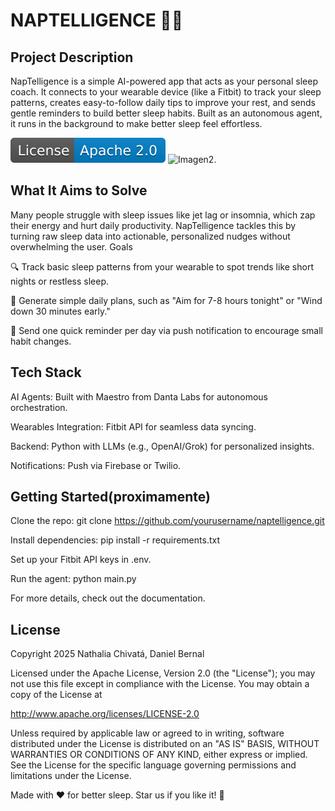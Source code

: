 # NAPTELLIGENCE 🚀😴

## Project Description

NapTelligence is a simple AI-powered app that acts as your personal sleep coach. It connects to your wearable device (like a Fitbit) to track your sleep patterns, creates easy-to-follow daily tips to improve your rest, and sends gentle reminders to build better sleep habits. Built as an autonomous agent, it runs in the background to make better sleep feel effortless.

  ![Imagen1.](/assets/License-Apache-2.0-blue.svg)
  ![Imagen2.](/assets/images/Python-3.8+-blue.svg)

## What It Aims to Solve

Many people struggle with sleep issues like jet lag or insomnia, which zap their energy and hurt daily productivity. NapTelligence tackles this by turning raw sleep data into actionable, personalized nudges without overwhelming the user.
Goals

🔍 Track basic sleep patterns from your wearable to spot trends like short nights or restless sleep.

📝 Generate simple daily plans, such as "Aim for 7-8 hours tonight" or "Wind down 30 minutes early."

🔔 Send one quick reminder per day via push notification to encourage small habit changes.

## Tech Stack

AI Agents: Built with Maestro from Danta Labs for autonomous orchestration.

Wearables Integration: Fitbit API for seamless data syncing.

Backend: Python with LLMs (e.g., OpenAI/Grok) for personalized insights.

Notifications: Push via Firebase or Twilio.

## Getting Started(proximamente)

Clone the repo: git clone https://github.com/yourusername/naptelligence.git

Install dependencies: pip install -r requirements.txt

Set up your Fitbit API keys in .env.

Run the agent: python main.py

For more details, check out the documentation.

## License

Copyright 2025 Nathalia Chivatá, Daniel Bernal

Licensed under the Apache License, Version 2.0 (the "License"); you may not use this file except in compliance with the License. You may obtain a copy of the License at

http://www.apache.org/licenses/LICENSE-2.0

Unless required by applicable law or agreed to in writing, software distributed under the License is distributed on an "AS IS" BASIS, WITHOUT WARRANTIES OR CONDITIONS OF ANY KIND, either express or implied. See the License for the specific language governing permissions and limitations under the License.

Made with ❤️ for better sleep. Star us if you like it! 🌟
